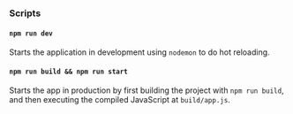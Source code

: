 ### Scripts

#### `npm run dev`

Starts the application in development using `nodemon` to do hot reloading.

#### `npm run build && npm run start`

Starts the app in production by first building the project with `npm run build`, and then executing the compiled JavaScript at `build/app.js`.
